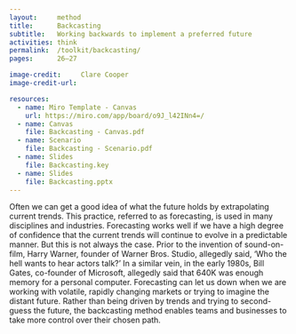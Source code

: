 ```yaml
---
layout:     method
title:      Backcasting
subtitle:   Working backwards to implement a preferred future
activities: think
permalink:  /toolkit/backcasting/
pages:      26–27

image-credit:     Clare Cooper
image-credit-url: 

resources:
  - name: Miro Template - Canvas
    url: https://miro.com/app/board/o9J_l42INn4=/
  - name: Canvas
    file: Backcasting - Canvas.pdf
  - name: Scenario
    file: Backcasting - Scenario.pdf
  - name: Slides
    file: Backcasting.key
  - name: Slides
    file: Backcasting.pptx
---
```


Often we can get a good idea of what the future holds by extrapolating current trends. This practice, referred to as forecasting, is used in many disciplines and industries. Forecasting works well if we have a high degree of confidence that the current trends will continue to evolve in a predictable manner. But this is not always the case. Prior to the invention of sound-on-film, Harry Warner, founder of Warner Bros. Studio, allegedly said, ‘Who the hell wants to hear actors talk?’ In a similar vein, in the early 1980s, Bill Gates, co-founder of Microsoft, allegedly said that 640K was enough memory for a personal computer. Forecasting can let us down when we are working with volatile, rapidly changing markets or trying to imagine the distant future. Rather than being driven by trends and trying to second-guess the future, the backcasting method enables teams and businesses to take more control over their chosen path.